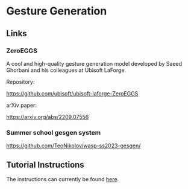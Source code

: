 # Gesture Generation
## Links
### ZeroEGGS
A cool and high-quality gesture generation model developed by Saeed Ghorbani and his colleagues at Ubisoft LaForge.

Repository:

https://github.com/ubisoft/ubisoft-laforge-ZeroEGGS

arXiv paper:

https://arxiv.org/abs/2209.07556

### Summer school gesgen system

https://github.com/TeoNikolov/wasp-ss2023-gesgen/

## Tutorial Instructions
The instructions can currently be found [here](https://github.com/TeoNikolov/wasp-ss2023-gesgen/blob/main/tutorial.md).